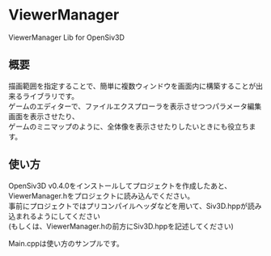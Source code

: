 # ViewerManager
ViewerManager Lib for OpenSiv3D

## 概要
描画範囲を指定することで、簡単に複数ウィンドウを画面内に構築することが出来るライブラリです。  
ゲームのエディターで、ファイルエクスプローラを表示させつつパラメータ編集画面を表示させたり、  
ゲームのミニマップのように、全体像を表示させたりしたいときにも役立ちます。  

## 使い方
OpenSiv3D v0.4.0をインストールしてプロジェクトを作成したあと、ViewerManager.hをプロジェクトに読み込んでください。  
事前にプロジェクトではプリコンパイルヘッダなどを用いて、Siv3D.hppが読み込まれるようにしてください  
(もしくは、ViewerManager.hの前方にSiv3D.hppを記述してください)  
  
Main.cppは使い方のサンプルです。  